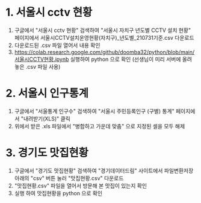 # 1. 서울시 cctv 현황
1) 구글에서 "서울시 cctv 현황" 검색하여 "서울시 자치구 년도별 CCTV 설치 현황" 페이지에서 서울시CCTV설치운영현황(자치구)_년도별_210731기준.csv 다운로드
2) 다운로드된 .csv 파일 열어서 내용 확인
3) https://colab.research.google.com/github/doomba32/python/blob/main/서울시CCTV현황.ipynb 실행하여 python 으로 확인
   (선생님이 미리 서버에 올려놓은 .csv 파일 사용)


# 2. 서울시 인구통계
1) 구글에서 "서울통계 인구수" 검색하여 "서울시 주민등록인구 (구별) 통계" 페이지에서 "내려받기(XLS)" 클릭
2) 위에서 받은 .xls 파일에서 "병합하고 가운데 맞춤" 으로 지정된 셀을 모두 해제

# 3. 경기도 맛집현황
1) 구글에서 "경기도 맛집현황" 검색하여 "경기데이터드림" 사이트에서 파일변환저장 아래의 "csv" 버튼 눌러 "맛집현황.csv" 다운로드
2) "맛집현황.csv" 파일을 열어서 방문해 본 맛집이 있는지 확인
3) 실행 하여 맛집현황을 python 으로 확인

